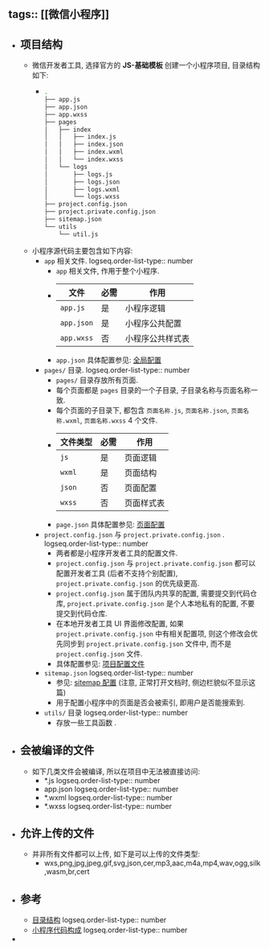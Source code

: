tags:: [[微信小程序]]
---

- ## 项目结构
	- 微信开发者工具, 选择官方的 **JS-基础模板** 创建一个小程序项目, 目录结构如下:
		- ``` bash
		  .
		  ├── app.js
		  ├── app.json
		  ├── app.wxss
		  ├── pages
		  │   ├── index
		  │   │   ├── index.js
		  │   │   ├── index.json
		  │   │   ├── index.wxml
		  │   │   └── index.wxss
		  │   └── logs
		  │       ├── logs.js
		  │       ├── logs.json
		  │       ├── logs.wxml
		  │       └── logs.wxss
		  ├── project.config.json
		  ├── project.private.config.json
		  ├── sitemap.json
		  └── utils
		      └── util.js
		  ```
	- 小程序源代码主要包含如下内容:
		- `app` 相关文件.
		  logseq.order-list-type:: number
			- `app` 相关文件, 作用于整个小程序.
			- | 文件 | 必需 | 作用 |
			  | ---- | ---- | ---- |
			  | `app.js` | 是 | 小程序逻辑 |
			  | `app.json`| 是 | 小程序公共配置 |
			  | `app.wxss` | 否 | 小程序公共样式表 |
			- `app.json` 具体配置参见: [全局配置](https://developers.weixin.qq.com/miniprogram/dev/reference/configuration/app.html)
		- `pages/` 目录.
		  logseq.order-list-type:: number
			- `pages/` 目录存放所有页面.
			- 每个页面都是 `pages` 目录的一个子目录, 子目录名称与页面名称一致.
			- 每个页面的子目录下, 都包含 `页面名称.js`, `页面名称.json`, `页面名称.wxml`, `页面名称.wxss` 4 个文件.
			- | 文件类型 | 必需 | 作用 |
			  | ---- | ---- | ---- |
			  | `js` | 是 | 页面逻辑 |
			  | `wxml` | 是 | 页面结构 |
			  | `json` | 否 | 页面配置 |
			  | `wxss` | 否 | 页面样式表 |
			- `page.json` 具体配置参见: [页面配置](https://developers.weixin.qq.com/miniprogram/dev/reference/configuration/page.html)
		- `project.config.json` 与 `project.private.config.json` .
		  logseq.order-list-type:: number
			- 两者都是小程序开发者工具的配置文件.
			- `project.config.json` 与 `project.private.config.json` 都可以配置开发者工具 (后者不支持个别配置), `project.private.config.json` 的优先级更高.
			- `project.config.json` 属于团队内共享的配置, 需要提交到代码仓库, `project.private.config.json` 是个人本地私有的配置, 不要提交到代码仓库.
			- 在本地开发者工具 UI 界面修改配置, 如果 `project.private.config.json` 中有相关配置项, 则这个修改会优先同步到  `project.private.config.json` 文件中, 而不是 `project.config.json` 文件.
			- 具体配置参见: [项目配置文件](https://developers.weixin.qq.com/miniprogram/dev/devtools/projectconfig.html#compileType)
		- `sitemap.json` 
		  logseq.order-list-type:: number
			- 参见: [sitemap 配置](https://developers.weixin.qq.com/miniprogram/dev/framework/sitemap.html) (注意, 正常打开文档时, 侧边栏貌似不显示这篇)
			- 用于配置小程序中的页面是否会被索引, 即用户是否能搜索到.
		- `utils/` 目录
		  logseq.order-list-type:: number
			- 存放一些工具函数 .
- ## 会被编译的文件
	- 如下几类文件会被编译, 所以在项目中无法被直接访问:
		- *.js
		  logseq.order-list-type:: number
		- app.json
		  logseq.order-list-type:: number
		- *.wxml
		  logseq.order-list-type:: number
		- *.wxss
		  logseq.order-list-type:: number
- ## 允许上传的文件
	- 并非所有文件都可以上传, 如下是可以上传的文件类型:
		- wxs,png,jpg,jpeg,gif,svg,json,cer,mp3,aac,m4a,mp4,wav,ogg,silk,wasm,br,cert
- ## 参考
	- [目录结构](https://developers.weixin.qq.com/miniprogram/dev/framework/structure.html)
	  logseq.order-list-type:: number
	- [小程序代码构成](https://developers.weixin.qq.com/miniprogram/dev/framework/quickstart/code.html#JSON-%E9%85%8D%E7%BD%AE)
	  logseq.order-list-type:: number
-